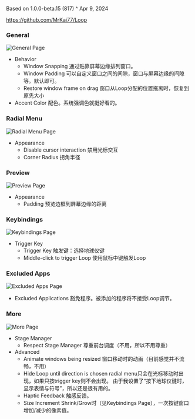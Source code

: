 
Based on 1.0.0-beta.15 (817) ^ Apr 9, 2024

https://github.com/MrKai77/Loop
### General
![General Page](general.png)
* Behavior
	* Window Snapping
	  通过贴靠屏幕边缘排列窗口。
	* Window Padding
	  可以自定义窗口之间的间隙，窗口与屏幕边缘的间隙等。默认即可。
	* Restore window frame on drag
	  窗口从Loop分配的位置拖离时，恢复到原先大小
* Accent Color
  配色。系统强调色就挺好看的。
### Radial Menu
![Radial Menu Page](radial_menu.png)
* Appearance
	* Disable cursor interaction
	  禁用光标交互
	* Corner Radius
	  拐角半径
### Preview
![Preview Page](preview.png)
* Appearance
	* Padding
	  预览边框到屏幕边缘的距离
### Keybindings
![Keybindings Page](keybindings.png)
* Trigger Key
	* Trigger Key
	  触发键：选择地球仪键
	* Middle-click to trigger Loop
	  使用鼠标中键触发Loop
### Excluded Apps
![Excluded Apps Page](excluded_apps.png)
* Excluded Applications
  豁免程序。被添加的程序将不接受Loop调节。
### More
![More Page](more.png)
* Stage Manager
	* Respect Stage Manager
	  尊重前台调度（不用，所以不用尊重）
* Advanced
	* Animate windows being resized
	  窗口移动时的动画（目前感觉并不流畅，不用）
	* Hide Loop until direction is chosen
	  radial menu只会在光标移动时出现，如果只按trigger key则不会出现。
	  由于我设置了“按下地球仪键时，显示表情与符号”，所以还是很有用的。
	* Haptic Feedback
	  触感反馈。
	* Size Increment
	  Shrink/Grow时（见Keybindings Page），一次按键窗口增加/减少的像素值。